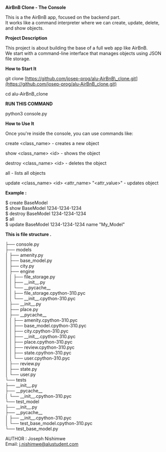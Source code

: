 **AirBnB Clone \- The Console**

This is a the AirBnB app, focused on the backend part.    
It works like a command interpreter where we can create, update, delete, and show objects.  

**Project Description**

This project is about building the base of a full web app like AirBnB.    
We start with a command-line interface that manages objects using JSON file storage.

**How to Start It**

git clone [https://github.com/josep-prog/alu-AirBnB\_clone.git](https://github.com/josep-prog/alu-AirBnB_clone.git)

cd alu-AirBnB\_clone

**RUN THIS COMMAND**

python3 console.py

**How to Use It**

Once you're inside the console, you can use commands like:

create \<class\_name\> \- creates a new object

show \<class\_name\> \<id\> \- shows the object

destroy \<class\_name\> \<id\> \- deletes the object

all \- lists all objects

update \<class\_name\> \<id\> \<attr\_name\> "\<attr\_value\>" \- updates object

**Example :** 

$ create BaseModel  
$ show BaseModel 1234-1234-1234  
$ destroy BaseModel 1234-1234-1234  
$ all  
$ update BaseModel 1234-1234-1234 name "My\_Model"

**This is file structure .**

├── console.py  
├── models  
│   ├── amenity.py  
│   ├── base\_model.py  
│   ├── city.py  
│   ├── engine  
│   │   ├── file\_storage.py  
│   │   ├── \_\_init\_\_.py  
│   │   └── \_\_pycache\_\_  
│   │       ├── file\_storage.cpython-310.pyc  
│   │       └── \_\_init\_\_.cpython-310.pyc  
│   ├── \_\_init\_\_.py  
│   ├── place.py  
│   ├── \_\_pycache\_\_  
│   │   ├── amenity.cpython-310.pyc  
│   │   ├── base\_model.cpython-310.pyc  
│   │   ├── city.cpython-310.pyc  
│   │   ├── \_\_init\_\_.cpython-310.pyc  
│   │   ├── place.cpython-310.pyc  
│   │   ├── review.cpython-310.pyc  
│   │   ├── state.cpython-310.pyc  
│   │   └── user.cpython-310.pyc  
│   ├── review.py  
│   ├── state.py  
│   └── user.py  
└── tests  
    ├── \_\_init\_\_.py  
    ├── \_\_pycache\_\_  
    │   └── \_\_init\_\_.cpython-310.pyc  
    └── test\_model  
        ├── \_\_init\_\_.py  
        ├── \_\_pycache\_\_  
        │   ├── \_\_init\_\_.cpython-310.pyc  
        │   └── test\_base\_model.cpython-310.pyc  
        └── test\_base\_model.py

AUTHOR : Joseph Nishimwe  
Email: [j.nishimwe@alustudent.com](mailto:j.nishimwe@alustudent.com)

